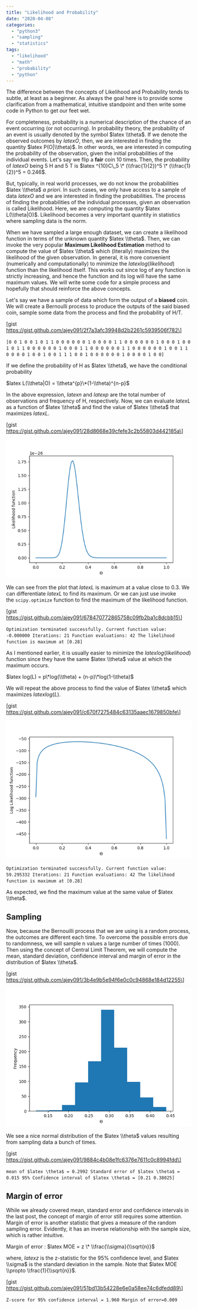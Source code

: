 ```yaml
---
title: "Likelihood and Probability"
date: "2020-04-08"
categories: 
  - "python3"
  - "sampling"
  - "statistics"
tags: 
  - "likelihood"
  - "math"
  - "probability"
  - "python"
---
```


The difference between the concepts of Likelihood and Probability tends to subtle, at least as a beginner. As always the goal here is to provide some clarification from a mathematical, intuitive standpoint and then write some code in Python to get our feet wet.

For completeness, probability is a numerical description of the chance of an event occurring (or not occurring). In probability theory, the probability of an event is usually denoted by the symbol $latex \\theta$. If we denote the observed outcomes by $latex O$, then, we are interested in finding the quantity $latex P(O|\\theta)$. In other words, we are interested in computing the probability of the observation, given the initial probabilities of the individual events. Let's say we flip a **fair** coin 10 times. Then, the probability of $latex O$ being 5 H and 5 T is $latex ^{10}C\_5 \* (\\frac{1}{2})^5 \* (\\frac{1}{2})^5 = 0.246$.

But, typically, in real world processes, we do not know the probabilities $latex \\theta$ _a priori_. In such cases, we only have access to a sample of data $latex O$ and we are interested in finding the probabilities. The process of finding the probabilities of the individual processes, given an observation is called Likelihood. Here, we are computing the quantity $latex L(\\theta|O)$. Likelihood becomes a very important quantity in statistics where sampling data is the norm.

When we have sampled a large enough dataset, we can create a likelihood function in terms of the unknown quantity $latex \\theta$. Then, we can invoke the very popular **Maximum Likelihood Estimation** method to compute the value of $latex \\theta$ which (literally) maximizes the likelihood of the given observation. In general, it is more convenient (numerically and computationally) to minimize the $latex log(likelihood)$ function than the likelihood itself. This works out since log of any function is strictly increasing, and hence the function and its log will have the same maximum values. We will write some code for a simple process and hopefully that should reinforce the above concepts.

Let's say we have a sample of data which form the output of a **biased** coin. We will create a Bernoulli process to produce the outputs of the said biased coin, sample some data from the process and find the probability of H/T.

\[gist https://gist.github.com/ajey091/2f7a3afc39948d2b2261c5939506f782\]

`[0 0 1 0 0 1 0 1 1 0 0 0 0 0 0 1 0 0 0 0 1 1 0 0 0 0 0 0 1 0 0 0 1 0 0 1 0 1 1 0 0 0 0 0 0 1 0 0 0 1 1 0 0 0 0 0 0 1 1 0 0 0 0 0 0 1 0 0 1 1 0 0 0 0 1 0 0 1 0 0 1 1 1 0 0 1 0 0 0 0 0 0 1 0 0 0 0 1 0 0]`

If we define the probability of H as $latex \\theta$, we have the conditional probability

$latex L(\\theta|O) = \\theta^{p}\*(1-\\theta)^{n-p}$

In the above expression, $latex n$ and $latex p$ are the total number of observations and frequency of H, respectively. Now, we can evaluate $latex L$ as a function of $latex \\theta$ and find the value of $latex \\theta$ that maximizes $latex L$.

\[gist https://gist.github.com/ajey091/28d8668e39cfefe3c2b55803d442185a\]

![Likelihood1.png](/assets/images/likelihood1.png)

We can see from the plot that $latex L$ is maximum at a value close to 0.3. We can differentiate $latex L$ to find its maximum. Or we can just use invoke the `scipy.optimize` function to find the maximum of the likelihood function.

\[gist https://gist.github.com/ajey091/678470772865758c09fb2ba1c8dcbb15\]

`Optimization terminated successfully. Current function value: -0.000000 Iterations: 21 Function evaluations: 42 The likelihood function is maximum at [0.28]`

As I mentioned earlier, it is usually easier to minimize the $latex log(likelihood)$ function since they have the same $latex \\theta$ value at which the maximum occurs.

$latex log(L) = p\*log(\\theta) + (n-p)\*log(1-\\theta)$

We will repeat the above process to find the value of $latex \\theta$ which maximizes $latex log(L)$.

\[gist https://gist.github.com/ajey091/c670f7275484c63135aaec1679850bfe\]

![Likelihood2.png](/assets/images/likelihood2.png)

`Optimization terminated successfully. Current function value: 59.295332 Iterations: 21 Function evaluations: 42 The likelihood function is maximum at [0.28]`

As expected, we find the maximum value at the same value of $latex \\theta$.

## Sampling

Now, because the Bernouilli process that we are using is a random process, the outcomes are different each time. To overcome the possible errors due to randomness, we will sample n values a large number of times (1000). Then using the concept of Central Limit Theorem, we will compute the mean, standard deviation, confidence interval and margin of error in the distribution of $latex \\theta$.

\[gist https://gist.github.com/ajey091/3b4e9b5e94f6e0c0c94868e184d12255\]

![Likelihood3.png](/assets/images/likelihood3.png)

We see a nice normal distribution of the $latex \\theta$ values resulting from sampling data a bunch of times.

\[gist https://gist.github.com/ajey091/9884c4b08e1fc6376e7611c0c8994fdd\]

`mean of $latex \theta$ = 0.2992 Standard error of $latex \theta$ = 0.015 95% Confidence interval of $latex \theta$ = [0.21 0.38025]`

## Margin of error

While we already covered mean, standard error and confidence intervals in the last post, the concept of margin of error still requires some attention. Margin of error is another statistic that gives a measure of the random sampling error. Evidently, it has an inverse relationship with the sample size, which is rather intuitive.

Margin of error : $latex MOE = z \* \\frac{\\sigma}{\\sqrt{n}}$

where, $latex z$ is the z-statistic for the 95% confidence level, and $latex \\sigma$ is the standard deviation in the sample. Note that $latex MOE \\propto \\frac{1}{\\sqrt{n}}$.

\[gist https://gist.github.com/ajey091/51bd13b54228e6e0a58ee74c6dfedd89\]

`Z-score for 95% confidence interval = 1.960 Margin of error=0.009`
